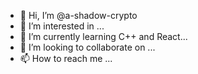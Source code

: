 - 👋 Hi, I’m @a-shadow-crypto
- 👀 I’m interested in ...
- 🌱 I’m currently learning C++ and React...
- 💞️ I’m looking to collaborate on ...
- 📫 How to reach me ...

<!---
a-shadow-crypto/a-shadow-crypto is a ✨ special ✨ repository because its `README.md` (this file) appears on your GitHub profile.
You can click the Preview link to take a look at your changes.
--->
